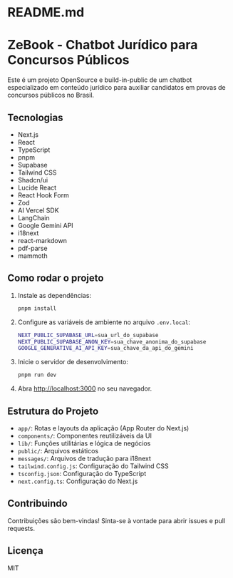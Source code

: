 # README.md
# ZeBook - Chatbot Jurídico para Concursos Públicos

Este é um projeto OpenSource e build-in-public de um chatbot especializado em conteúdo jurídico para auxiliar candidatos em provas de concursos públicos no Brasil.

## Tecnologias

- Next.js
- React
- TypeScript
- pnpm
- Supabase
- Tailwind CSS
- Shadcn/ui
- Lucide React
- React Hook Form
- Zod
- AI Vercel SDK
- LangChain
- Google Gemini API
- i18next
- react-markdown
- pdf-parse
- mammoth

## Como rodar o projeto

1. Instale as dependências:
   ```bash
   pnpm install
   ```

2. Configure as variáveis de ambiente no arquivo `.env.local`:
   ```bash
   NEXT_PUBLIC_SUPABASE_URL=sua_url_do_supabase
   NEXT_PUBLIC_SUPABASE_ANON_KEY=sua_chave_anonima_do_supabase
   GOOGLE_GENERATIVE_AI_API_KEY=sua_chave_da_api_do_gemini
   ```

3. Inicie o servidor de desenvolvimento:
   ```bash
   pnpm run dev
   ```

4. Abra [http://localhost:3000](http://localhost:3000) no seu navegador.

## Estrutura do Projeto

- `app/`: Rotas e layouts da aplicação (App Router do Next.js)
- `components/`: Componentes reutilizáveis da UI
- `lib/`: Funções utilitárias e lógica de negócios
- `public/`: Arquivos estáticos
- `messages/`: Arquivos de tradução para i18next
- `tailwind.config.js`: Configuração do Tailwind CSS
- `tsconfig.json`: Configuração do TypeScript
- `next.config.ts`: Configuração do Next.js

## Contribuindo

Contribuições são bem-vindas! Sinta-se à vontade para abrir issues e pull requests.

## Licença

MIT